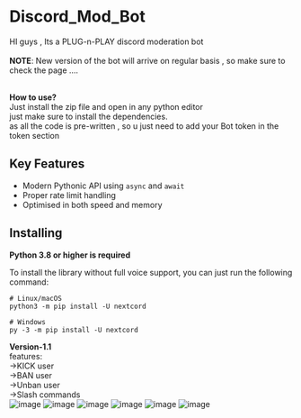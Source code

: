 # Discord_Mod_Bot
HI guys , Its a PLUG-n-PLAY discord moderation bot <br>
<br>
**NOTE**:  New version of the bot will arrive on regular basis , so make sure to check the page ....<br>
<br>

**How to use?**<br>
Just install the zip file and open in any python editor<br>
just make sure to install the dependencies.<br>
as all the code is pre-written , so u just need to add your Bot token in the token section<br>



Key Features
-------------

- Modern Pythonic API using ``async`` and ``await``
- Proper rate limit handling
- Optimised in both speed and memory

Installing
----------

**Python 3.8 or higher is required**

To install the library without full voice support, you can just run the following command:



    # Linux/macOS
    python3 -m pip install -U nextcord

    # Windows
    py -3 -m pip install -U nextcord
    
**Version-1.1**<br>
features:<br>
->KICK user<br>
->BAN user<br>
->Unban user<br>
->Slash commands<br>
![image](https://github.com/PraneetBose/Discord_Mod_Bot/assets/94593299/d037a72d-7084-407c-bccd-09ffcc62ca62)
![image](https://github.com/PraneetBose/Discord_Mod_Bot/assets/94593299/f9822135-c4da-40f7-8d9d-5fa7f61c63bf)
![image](https://github.com/PraneetBose/Discord_Mod_Bot/assets/94593299/4b717bdf-5948-454e-9bd0-e58920663ac4)
![image](https://github.com/PraneetBose/Discord_Mod_Bot/assets/94593299/e3a1a545-923a-4630-97b8-0d9dff23f770)
![image](https://github.com/PraneetBose/Discord_Mod_Bot/assets/94593299/8b2230a8-b1a7-446b-b8f1-4d41859eb61a)
![image](https://github.com/PraneetBose/Discord_Mod_Bot/assets/94593299/afaabc7b-a192-49c0-81ba-e83ce513eece)



